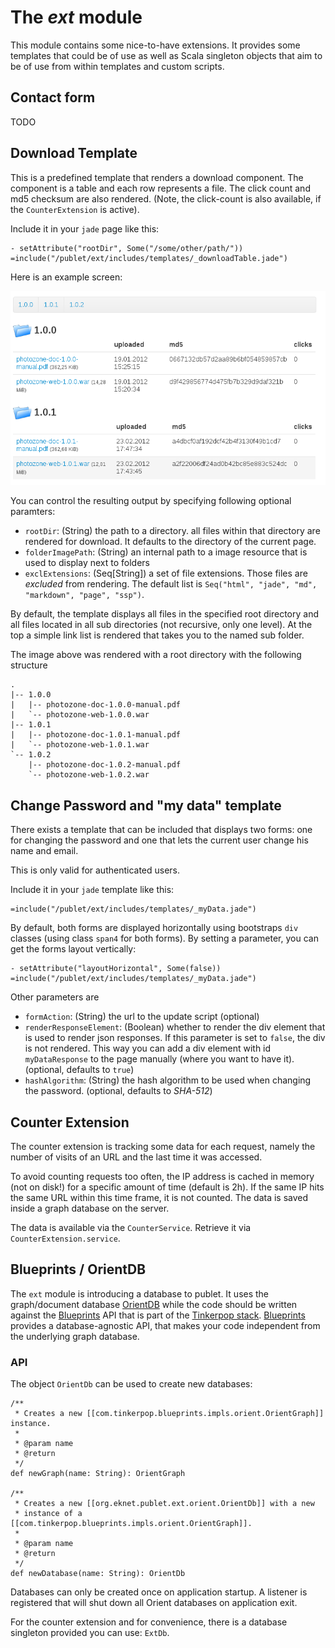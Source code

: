 # The _ext_ module

This module contains some nice-to-have extensions. It provides some templates
that could be of use as well as Scala singleton objects that aim to be of use
from within templates and custom scripts.

## Contact form

TODO

## Download Template

This is a predefined template that renders a download component. The component
is a table and each row represents a file. The click count and md5 checksum
are also rendered. (Note, the click-count is also available, if the
`CounterExtension` is active).

Include it in your `jade` page like this:

    - setAttribute("rootDir", Some("/some/other/path/"))
    =include("/publet/ext/includes/templates/_downloadTable.jade")

Here is an example screen:

![download table example](downloadTemplate.png)

You can control the resulting output by specifying following optional paramters:

* `rootDir`: (String) the path to a directory. all files within that directory
  are rendered for download. It defaults to the directory of the current page.
* `folderImagePath`: (String) an internal path to a image resource that is
  used to display next to folders
* `exclExtensions`: (Seq[String]) a set of file extensions. Those files are
  _excluded_ from rendering. The default list is `Seq("html", "jade", "md",
  "markdown", "page", "ssp")`.

By default, the template displays all files in the specified root directory
and all files located in all sub directories (not recursive, only one level).
At the top a simple link list is rendered that takes you to the named sub
folder.

The image above was rendered with a root directory with the following
structure

    .
    |-- 1.0.0
    |   |-- photozone-doc-1.0.0-manual.pdf
    |   `-- photozone-web-1.0.0.war
    |-- 1.0.1
    |   |-- photozone-doc-1.0.1-manual.pdf
    |   `-- photozone-web-1.0.1.war
    `-- 1.0.2
        |-- photozone-doc-1.0.2-manual.pdf
        `-- photozone-web-1.0.2.war


## Change Password and "my data" template

There exists a template that can be included that displays two forms: one for
changing the password and one that lets the current user change his name and
email.

This is only valid for authenticated users.

Include it in your `jade` template like this:

    =include("/publet/ext/includes/templates/_myData.jade")

By default, both forms are displayed horizontally using bootstraps `div`
classes (using class `span4` for both forms). By setting a parameter, you can
get the forms layout vertically:

    - setAttribute("layoutHorizontal", Some(false))
    =include("/publet/ext/includes/templates/_myData.jade")

Other parameters are

* `formAction`: (String) the url to the update script (optional)
* `renderResponseElement`: (Boolean) whether to render the div element that is used
  to render json responses. If this parameter is set to `false`, the div is not rendered.
  This way you can add a div element with id `myDataResponse` to the page manually (where
  you want to have it). (optional, defaults to `true`)
* `hashAlgorithm`: (String) the hash algorithm to be used when changing the password.
  (optional, defaults to _SHA-512_)


## Counter Extension

The counter extension is tracking some data for each request, namely the
number of visits of an URL and the last time it was accessed.

To avoid counting requests too often, the IP address is cached in memory (not
on disk!) for a specific amount of time (default is 2h). If the same IP hits
the same URL within this time frame, it is not counted. The data is saved
inside a graph database on the server.

The data is available via the `CounterService`. Retrieve it via
`CounterExtension.service`.


## Blueprints / OrientDB

The `ext` module is introducing a database to publet. It uses the
graph/document database [OrientDB](http://code.google.com/p/orient/) while the
code should be written against the
[Blueprints](http://blueprints.tinkerpop.com/) API that is part of the
[Tinkerpop stack](http://tinkerpop.com/).
[Blueprints](http://blueprints.tinkerpop.com/) provides a database-agnostic
API, that makes your code independent from the underlying graph database.


### API

The object `OrientDb` can be used to create new databases:

    /**
     * Creates a new [[com.tinkerpop.blueprints.impls.orient.OrientGraph]] instance.
     *
     * @param name
     * @return
     */
    def newGraph(name: String): OrientGraph

    /**
     * Creates a new [[org.eknet.publet.ext.orient.OrientDb]] with a new
     * instance of a [[com.tinkerpop.blueprints.impls.orient.OrientGraph]].
     *
     * @param name
     * @return
     */
    def newDatabase(name: String): OrientDb

Databases can only be created once on application startup. A listener is
registered that will shut down all Orient databases on application exit.

For the counter extension and for convenience, there is a database singleton
provided you can use: `ExtDb`.